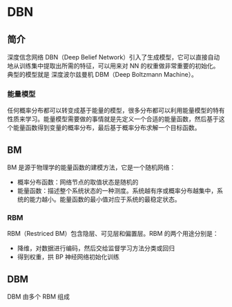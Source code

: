 # DBN

## 简介

深度信念网络 DBN（Deep Belief Network）引入了生成模型，它可以直接自动地从训练集中提取出所需的特征，可以用来对 NN 的权重做非常重要的初始化。典型的模型就是 深度波尔兹曼机 DBM（Deep Boltzmann Machine）。

### 能量模型

任何概率分布都可以转变成基于能量的模型，很多分布都可以利用能量模型的特有性质来学习。能量模型需要做的事情就是先定义一个合适的能量函数，然后基于这个能量函数得到变量的概率分布，最后基于概率分布求解一个目标函数。

## BM

BM 是源于物理学的能量函数的建模方法，它是一个随机网络：

- 概率分布函数：网络节点的取值状态是随机的
- 能量函数：描述整个系统状态的一种测度。系统越有序或概率分布越集中，系统的能力越小。能量函数的最小值对应于系统的最稳定状态。

### RBM

RBM（Restriced BM）包含隐层、可见层和偏置层。RBM 的两个用途分别是：

- 降维，对数据进行编码，然后交给监督学习方法分类或回归
- 得到权重，拱 BP 神经网络初始化训练

## DBM

DBM 由多个 RBM 组成